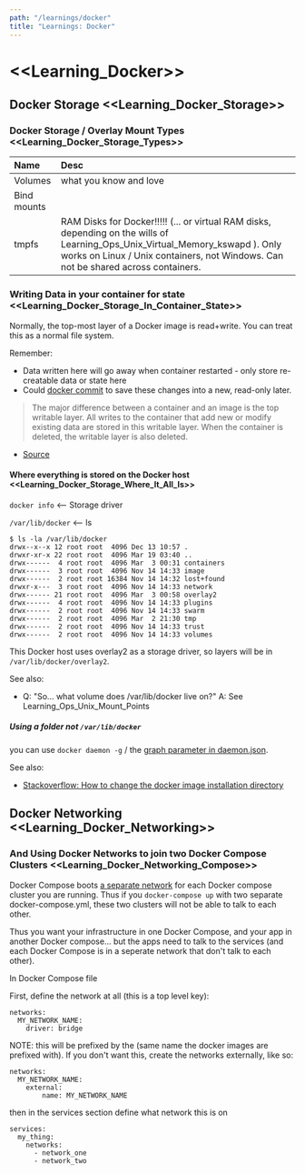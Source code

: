 ```yaml
---
path: "/learnings/docker"
title: "Learnings: Docker"
---
```


# <<Learning_Docker>>

## Docker Storage <<Learning_Docker_Storage>>

### Docker Storage / Overlay Mount Types <<Learning_Docker_Storage_Types>>

| Name                   | Desc                          |
|:---------------------- |:----------------------------- |
| Volumes                | what you know and love        |
| Bind mounts            |                               |
| tmpfs                  | RAM Disks for Docker!!!!! (... or virtual RAM disks, depending on the wills of Learning_Ops_Unix_Virtual_Memory_kswapd ). Only works on Linux / Unix containers, not Windows. Can not be shared across containers. |


### Writing Data in your container for state <<Learning_Docker_Storage_In_Container_State>>

Normally, the top-most layer of a Docker image is read+write. You can treat this as a normal file system.

Remember:

  * Data written here will go away when container restarted - only store re-creatable data or state here
  * Could [docker commit](https://docs.docker.com/engine/reference/commandline/commit/#options) to save these changes into a new, read-only later.

> The major difference between a container and an image is the top writable layer. All writes to the container that add new or modify existing data are stored in this writable layer. When the container is deleted, the writable layer is also deleted. 

- [Source](https://docs.docker.com/storage/storagedriver/#images-and-layers)

#### Where everything is stored on the Docker host  <<Learning_Docker_Storage_Where_It_All_Is>>

`docker info` <-- Storage driver

`/var/lib/docker` <-- ls

	$ ls -la /var/lib/docker
	drwx--x--x 12 root root  4096 Dec 13 10:57 .
	drwxr-xr-x 22 root root  4096 Mar 19 03:40 ..
	drwx------  4 root root  4096 Mar  3 00:31 containers
	drwx------  3 root root  4096 Nov 14 14:33 image
	drwx------  2 root root 16384 Nov 14 14:32 lost+found
	drwxr-x---  3 root root  4096 Nov 14 14:33 network
	drwx------ 21 root root  4096 Mar  3 00:58 overlay2
	drwx------  4 root root  4096 Nov 14 14:33 plugins
	drwx------  2 root root  4096 Nov 14 14:33 swarm
	drwx------  2 root root  4096 Mar  2 21:30 tmp
	drwx------  2 root root  4096 Nov 14 14:33 trust
	drwx------  2 root root  4096 Nov 14 14:33 volumes

This Docker host uses overlay2 as a storage driver, so layers will be in `/var/lib/docker/overlay2`.

See also:

  * Q: "So... what volume does /var/lib/docker live on?" 
    A: See Learning_Ops_Unix_Mount_Points

##### Using a folder not `/var/lib/docker`

you can use `docker daemon -g` / the [graph parameter in daemon.json](https://docs.docker.com/v1.11/engine/reference/commandline/daemon/#daemon-configuration-file).

See also:

  * [Stackoverflow: How to change the docker image installation directory](https://stackoverflow.com/questions/24309526/how-to-change-the-docker-image-installation-directory)
  

## Docker Networking <<Learning_Docker_Networking>>

### And Using Docker Networks to join two Docker Compose Clusters <<Learning_Docker_Networking_Compose>>

Docker Compose boots [a separate network](https://docs.docker.com/compose/networking/) for each Docker compose cluster you are running. Thus if you `docker-compose up` with two separate docker-compose.yml, these two clusters will not be able to talk to each other.

Thus you want your infrastructure in one Docker Compose, and your app in another Docker compose... but the apps need to talk to the services (and each Docker Compose is in a seperate network that don't talk to each other).

In Docker Compose file

First, define the network at all (this is a top level key):

    networks:
      MY_NETWORK_NAME:
        driver: bridge


NOTE: this will be prefixed by the (same name the docker images are prefixed with). If you don't want this, create the networks externally, like so:


    networks:
      MY_NETWORK_NAME:
        external:
            name: MY_NETWORK_NAME


then in the services section define what network this is on

    services:
      my_thing:
        networks:
          - network_one
          - network_two

  


